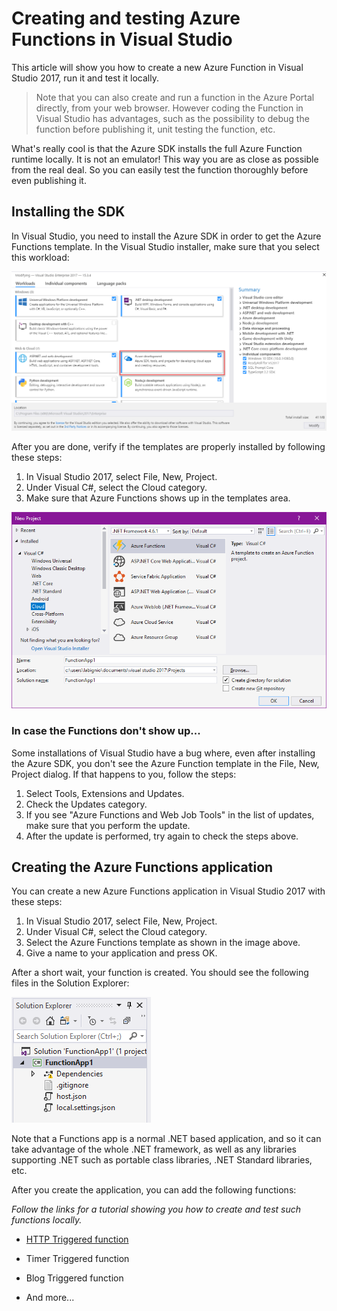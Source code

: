 # Creating and testing Azure Functions in Visual Studio

This article will show you how to create a new Azure Function in Visual Studio 2017, run it and test it locally.

> Note that you can also create and run a function in the Azure Portal directly, from your web browser. However coding the Function in Visual Studio has advantages, such as the possibility to debug the function before publishing it, unit testing the function, etc.

What's really cool is that the Azure SDK installs the full Azure Function runtime locally. It is not an emulator! This way you are as close as possible from the real deal. So you can easily test the function thoroughly before even publishing it.

## Installing the SDK

In Visual Studio, you need to install the Azure SDK in order to get the Azure Functions template. In the Visual Studio installer, make sure that you select this workload:

![Installing the Azure development workload](/Doc/Img/creating-testing-functions/2017-09-19_19-20-42.png)

After you are done, verify if the templates are properly installed by following these steps:

1. In Visual Studio 2017, select File, New, Project.
2. Under Visual C#, select the Cloud category.
3. Make sure that Azure Functions shows up in the templates area.

![Checking the template](/Doc/Img/creating-testing-functions/2017-09-19_19-26-28.png)

### In case the Functions don't show up...

Some installations of Visual Studio have a bug where, even after installing the Azure SDK, you don't see the Azure Function template in the File, New, Project dialog. If that happens to you, follow the steps:

1. Select Tools, Extensions and Updates.
2. Check the Updates category.
3. If you see "Azure Functions and Web Job Tools" in the list of updates, make sure that you perform the update.
4. After the update is performed, try again to check the steps above.

## Creating the Azure Functions application

You can create a new Azure Functions application in Visual Studio 2017 with these steps:

1. In Visual Studio 2017, select File, New, Project.
2. Under Visual C#, select the Cloud category.
3. Select the Azure Functions template as shown in the image above.
4. Give a name to your application and press OK.

After a short wait, your function is created. You should see the following files in the Solution Explorer:

![Function app in the Solution Explorer](/Doc/Img/creating-testing-functions/2017-09-19_22-08-00.png)

Note that a Functions app is a normal .NET based application, and so it can take advantage of the whole .NET framework, as well as any libraries supporting .NET such as portable class libraries, .NET Standard libraries, etc.

After you create the application, you can add the following functions:

*Follow the links for a tutorial showing you how to create and test such functions locally.*

* [HTTP Triggered function](functions-http.md)

* Timer Triggered function

* Blog Triggered function

* And more...
